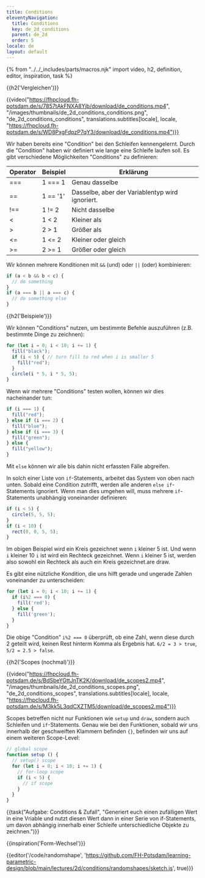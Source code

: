 ```yaml
---
title: Conditions
eleventyNavigation:
  title: Conditions
  key: de_2d_conditions
  parent: de_2d
  order: 5
locale: de
layout: default
---
```


{% from "../../_includes/parts/macros.njk" import video, h2, definition, editor, inspiration, task %}

{{h2('Vergleichen')}}

{{video("https://fhpcloud.fh-potsdam.de/s/7857tAkFNXA8Yjb/download/de_conditions.mp4", "/images/thumbnails/de_2d_conditions_conditions.png", "de_2d_conditions_conditions", translations.subtitles[locale], locale, "https://fhpcloud.fh-potsdam.de/s/WD8PxgFdpzP7qY3/download/de_conditions.mp4")}}
<!--
dg:https://fhpcloud.fh-potsdam.de/s/WD8PxgFdpzP7qY3
de:https://fhpcloud.fh-potsdam.de/s/7857tAkFNXA8Yjb/download/de_conditions.mp4
en:https://fhpcloud.fh-potsdam.de/s/9JQD5NcnFeHERio/download/de_conditions.mp4
-->

Wir haben bereits eine "Condition" bei den Schleifen kennengelernt. Durch die "Condition" haben wir definiert wie lange eine Schleife laufen soll. Es gibt verschiedene Möglichkeiten "Conditions" zu definieren:

|Operator|Beispiel|Erklärung|
|---|---|---|
|===|1 === 1|Genau dasselbe|
|==|1 == '1'|Dasselbe, aber der Variablentyp wird ignoriert.|
|!==|1 != 2 |Nicht dasselbe|
|<|1 < 2|Kleiner als|
|>|2 > 1|Größer als|
|<=|1 <= 2|Kleiner oder gleich|
|>=|2 >= 1|Größer oder gleich|

Wir können mehrere Konditionen mit `&&` (und) oder `||` (oder) kombinieren:

```js
if (a < b && b < c) {
  // do something
}
if (a === b || a === c) {
  // do something else
}
```

{{h2('Beispiele')}}

Wir können "Conditions" nutzen, um bestimmte Befehle auszuführen (z.B. bestimmte Dinge zu zeichnen):

```js
for (let i = 0; i < 10; i += 1) {
  fill("black");
  if (i < 5) { // turn fill to red when i is smaller 5
    fill("red");
  }
  circle(i * 5, i * 5, 5);
}
```

Wenn wir mehrere "Conditions" testen wollen, können wir dies nacheinander tun:

```js
if (i === 1) {
  fill("red");
} else if (i === 2) {
  fill("blue");
} else if (i === 3) {
  fill("green");
} else {
  fill("yellow");
}
```

Mit `else` können wir alle bis dahin nicht erfassten Fälle abgreifen.

In solch einer Liste von `if`-Statements, arbeitet das System von oben nach unten. Sobald eine Condition zutrifft, werden alle anderen `else if`-Statements ignoriert. Wenn man dies umgehen will, muss mehrere `if`-Statements unabhängig voneinander definieren:

```js
if (i < 5) {
  circle(5, 5, 5);
}
if (i < 10) {
  rect(0, 0, 5, 5);
}
```

Im obigen Beispiel wird ein Kreis gezeichnet wenn `i` kleiner 5 ist. Und wenn `i` kleiner 10 `i` ist wird ein Rechteck gezeichnet. Wenn `i` kleiner 5 ist, werden also sowohl ein Rechteck als auch ein Kreis gezeichnet.are draw.

Es gibt eine nützliche Kondition, die uns hilft gerade und ungerade Zahlen voneinander zu unterscheiden:

```js
for (let i = 0; i < 10; i += 1) {
  if (i%2 === 0) {
    fill('red');
  } else {
    fill('green');
  }
}
```

Die obige "Condition" `i%2 === 0` überprüft, ob eine Zahl, wenn diese durch 2 geteilt wird, keinen Rest hinterm Komma als Ergebnis hat. `6/2 = 3 > true`, `5/2 = 2.5 > false`.

{{h2('Scopes (nochmal)')}}

{{video("https://fhpcloud.fh-potsdam.de/s/BdSbeYGttJnTK2K/download/de_scopes2.mp4", "/images/thumbnails/de_2d_conditions_scopes.png", "de_2d_conditions_scopes", translations.subtitles[locale], locale, "https://fhpcloud.fh-potsdam.de/s/M3kk5L3qdCXZTM5/download/de_scopes2.mp4")}}
<!--
dg:https://fhpcloud.fh-potsdam.de/s/M3kk5L3qdCXZTM5
de:https://fhpcloud.fh-potsdam.de/s/BdSbeYGttJnTK2K/download/de_scopes2.mp4
en:https://fhpcloud.fh-potsdam.de/s/i4n7ETnjWjMqijH/download/de_scopes2.mp4
-->

Scopes betreffen nicht nur Funktionen wie `setup` und `draw`, sondern auch Schleifen und `if`-Statements. Genau wie bei den Funktionen, sobald wir uns innerhalb der geschweiften Klammern befinden `{}`, befinden wir uns auf einem weiteren Scope-Level:

```js
// global scope
function setup () {
  // setup() scope
  for (let i = 0; i < 10; i += 1) {
    // for-loop scope
    if (i < 5) {
      // if scope
    }
  }
}
```

{{task("Aufgabe: Conditions & Zufall", "Generiert euch einen zufälligen Wert in eine Vriable und nutzt diesen Wert dann in einer Serie von if-Statements, um davon abhängig innerhalb einer Schleife unterschiedliche Objekte zu zeichnen.")}}

{{inspiration('Form-Wechsel')}}

{{editor('/code/randomshape', 'https://github.com/FH-Potsdam/learning-parametric-design/blob/main/lectures/2d/conditions/randomshapes/sketch.js', true)}}